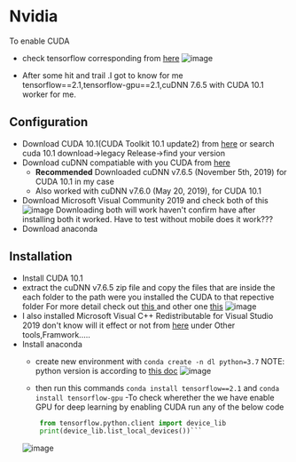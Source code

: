 # Nvidia

To enable CUDA 

* check tensorflow corresponding from [here](https://www.tensorflow.org/install/source_windows)
 ![image](https://user-images.githubusercontent.com/60976631/122642620-f7218c00-d128-11eb-876b-1768dc3f8fa0.png)

* After some hit and trail .I got to know for me tensorflow==2.1,tensorflow-gpu==2.1,cuDNN 7.6.5 with CUDA 10.1 worker for me.

## Configuration
- Download CUDA 10.1(CUDA Toolkit 10.1 update2) from [here](https://developer.nvidia.com/cuda-toolkit-archive)
or search cuda 10.1 download->legacy Release->find your version
- Download cuDNN compatiable with you CUDA from [here](https://developer.nvidia.com/rdp/cudnn-archive)
  * **Recommended** Downloaded cuDNN v7.6.5 (November 5th, 2019) for CUDA 10.1 in my case 
  * Also worked with cuDNN v7.6.0 (May 20, 2019), for CUDA 10.1
- Download Microsoft Visual Community 2019 and check both of this  ![image](https://user-images.githubusercontent.com/60976631/122642464-22f04200-d128-11eb-8621-13f66b564998.png)
   Downloading both will work haven't confirm have after installing both it worked. Have to test without mobile does it work???
- Download anaconda 
## Installation
- Install CUDA 10.1
- extract the cuDNN v7.6.5 zip file and copy the files that are inside the each folder to the path were you installed the CUDA to that repective folder
  For more detail check out [ this ](https://medium.com/analytics-vidhya/installing-tensorflow-cuda-cudnn-for-nvidia-geforce-gtx-1650-ti-onwindow-10-99ca25020d6c) and other one [this](https://docs.nvidia.com/deeplearning/cudnn/archives/cudnn_765/cudnn-install/index.html#install-windows) ![image](https://user-images.githubusercontent.com/60976631/122642662-351eb000-d129-11eb-9936-f42d54010e97.png)
- I also installed Microsoft Visual C++ Redistributable for Visual Studio 2019 don't know will it effect or not from [here](https://visualstudio.microsoft.com/downloads/) under Other tools,Framwork.....
- Install anaconda 
  * create new environment with `conda create -n dl python=3.7` NOTE: python version is according to [this doc](https://www.tensorflow.org/install/source_windows)
   ![image](https://user-images.githubusercontent.com/60976631/122643093-731cd380-d12b-11eb-98b6-b5e645658c0e.png)
  * then run this  commands `conda install tensorflow==2.1` and `conda install tensorflow-gpu` 
-To check wherether the we have enable GPU for deep learning by enabling CUDA run any of the below code
       
       ```python
        from tensorflow.python.client import device_lib
        print(device_lib.list_local_devices())```
  ![image](https://user-images.githubusercontent.com/60976631/122643363-0f93a580-d12d-11eb-8168-e180455b14b8.png)


